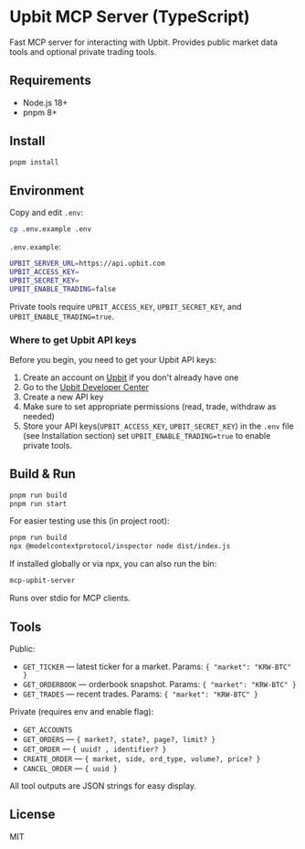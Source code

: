 # Upbit MCP Server (TypeScript)

Fast MCP server for interacting with Upbit. Provides public market data tools and optional private trading tools.

## Requirements

- Node.js 18+
- pnpm 8+

## Install

```bash
pnpm install
```

## Environment

Copy and edit `.env`:

```bash
cp .env.example .env
```

`.env.example`:

```bash
UPBIT_SERVER_URL=https://api.upbit.com
UPBIT_ACCESS_KEY=
UPBIT_SECRET_KEY=
UPBIT_ENABLE_TRADING=false
```

Private tools require `UPBIT_ACCESS_KEY`, `UPBIT_SECRET_KEY`, and `UPBIT_ENABLE_TRADING=true`.

### Where to get Upbit API keys

Before you begin, you need to get your Upbit API keys:

1. Create an account on [Upbit](https://upbit.com) if you don't already have one
2. Go to the [Upbit Developer Center](https://upbit.com/service_center/open_api_guide)
3. Create a new API key
4. Make sure to set appropriate permissions (read, trade, withdraw as needed)
5. Store your API keys(`UPBIT_ACCESS_KEY`, `UPBIT_SECRET_KEY`) in the `.env` file (see Installation section) set `UPBIT_ENABLE_TRADING=true` to enable private tools.

## Build & Run

```bash
pnpm run build
pnpm run start
```

For easier testing use this (in project root):

```bash
pnpm run build
npx @modelcontextprotocol/inspector node dist/index.js
```

If installed globally or via npx, you can also run the bin:

```bash
mcp-upbit-server
```

Runs over stdio for MCP clients.

## Tools

Public:

- `GET_TICKER` — latest ticker for a market. Params: `{ "market": "KRW-BTC" }`
- `GET_ORDERBOOK` — orderbook snapshot. Params: `{ "market": "KRW-BTC" }`
- `GET_TRADES` — recent trades. Params: `{ "market": "KRW-BTC" }`

Private (requires env and enable flag):

- `GET_ACCOUNTS`
- `GET_ORDERS` — `{ market?, state?, page?, limit? }`
- `GET_ORDER` — `{ uuid? , identifier? }`
- `CREATE_ORDER` — `{ market, side, ord_type, volume?, price? }`
- `CANCEL_ORDER` — `{ uuid }`

All tool outputs are JSON strings for easy display.

## License

MIT
